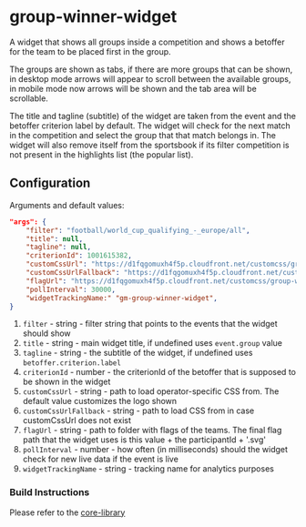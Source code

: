 # group-winner-widget

A widget that shows all groups inside a competition and shows a betoffer for the team to be placed first in the group.

The groups are shown as tabs, if there are more groups that can be shown, in desktop mode arrows will appear to scroll between the available groups, in mobile mode now arrows will be shown and the tab area will be scrollable.

The title and tagline (subtitle) of the widget are taken from the event and the betoffer criterion label by default. The widget will check for the next match in the competition and select the group that that match belongs in. The widget will also remove itself from the sportsbook if its filter competition is not present in the highlights list (the popular list).


## Configuration

Arguments and default values:
```json
"args": {
    "filter": "football/world_cup_qualifying_-_europe/all",
    "title": null,
    "tagline": null,
    "criterionId": 1001615382,
    "customCssUrl": "https://d1fqgomuxh4f5p.cloudfront.net/customcss/group-winner-widget/{customer}/style.css",
    "customCssUrlFallback": "https://d1fqgomuxh4f5p.cloudfront.net/customcss/group-winner-widget/kambi/style.css",
    "flagUrl": "https://d1fqgomuxh4f5p.cloudfront.net/customcss/group-winner-widget/flags/",
    "pollInterval": 30000,
    "widgetTrackingName:" "gm-group-winner-widget",
}
```

1. `filter` - string - filter string that points to the events that the widget should show
2. `title` - string - main widget title, if undefined uses `event.group` value
3. `tagline` - string - the subtitle of the widget, if undefined uses `betoffer.criterion.label`
4. `criterionId` - number - the criterionId of the betoffer that is supposed to be shown in the widget
5. `customCssUrl` - string - path to load operator-specific CSS from. The default value customizes the logo shown
6. `customCssUrlFallback` - string - path to load CSS from in case customCssUrl does not exist
7. `flagUrl` - string - path to folder with flags of the teams. The final flag path that the widget uses is this value + the participantId + '.svg'
8. `pollInterval` - number - how often (in milliseconds) should the widget check for new live data if the event is live
9. `widgetTrackingName` - string - tracking name for analytics purposes

### Build Instructions

Please refer to the [core-library](https://github.com/kambi-sportsbook-widgets/widget-core-library)
